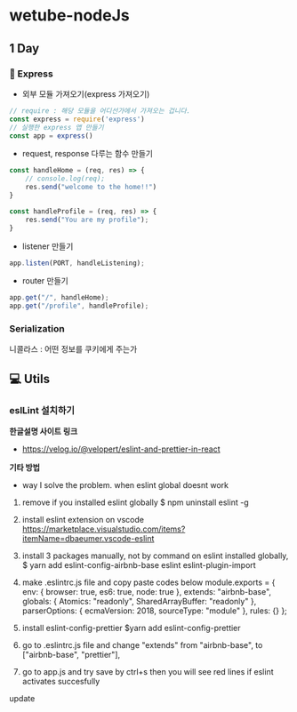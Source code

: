 # wetube-nodeJs

## 1 Day

### 📒 Express

* 외부 모듈 가져오기(express 가져오기)

```javascript
// require : 해당 모듈을 어디선가에서 가져오는 겁니다.
const express = require('express')
// 실행한 express 앱 만들기
const app = express()
```

* request, response 다루는 함수 만들기

```javascript
const handleHome = (req, res) => {
    // console.log(req);
    res.send("welcome to the home!!")
}

const handleProfile = (req, res) => {
    res.send("You are my profile");
}
```

* listener 만들기

```javascript
app.listen(PORT, handleListening);
```

* router 만들기

```javascript
app.get("/", handleHome);
app.get("/profile", handleProfile);
```



### Serialization

니콜라스 : 어떤 정보를 쿠키에게 주는가



## 💻 Utils

### eslLint 설치하기

**한글설명 사이트 링크**

*  <https://velog.io/@velopert/eslint-and-prettier-in-react>

**기타 방법**

* way I solve the problem. when eslint global doesnt work

1. remove if you installed eslint globally  $ npm uninstall eslint -g

2. install  eslint extension on vscode
  https://marketplace.visualstudio.com/items?itemName=dbaeumer.vscode-eslint

3. install 3 packages manually, not by command on eslint installed globally, 
  $ yarn add eslint-config-airbnb-base eslint eslint-plugin-import

4. make .eslintrc.js file and copy paste codes below
  module.exports = {
  env: {
    browser: true,
    es6: true,
    node: true
  },
  extends: "airbnb-base",
  globals: {
    Atomics: "readonly",
    SharedArrayBuffer: "readonly"
  },
  parserOptions: {
    ecmaVersion: 2018,
    sourceType: "module"
  },
  rules: {}
  };

5. install eslint-config-prettier $yarn add eslint-config-prettier

6. go to .eslintrc.js file and change "extends" from   "airbnb-base", to ["airbnb-base", "prettier"],

7. go to app.js and try save by ctrl+s  then you will see red lines if eslint activates succesfully



update